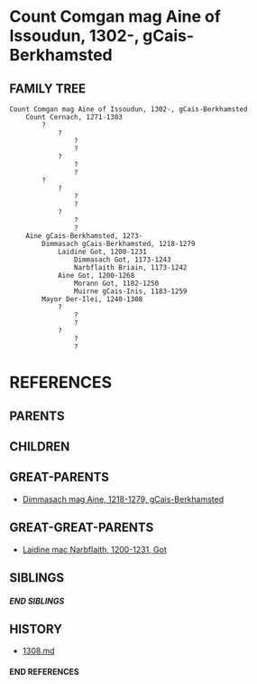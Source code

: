# Count Comgan mag Aine of Issoudun, 1302-, gCais-Berkhamsted

## FAMILY TREE
```
Count Comgan mag Aine of Issoudun, 1302-, gCais-Berkhamsted
    Count Cernach, 1271-1303
        ?
            ?
                ?
                ?
            ?
                ?
                ?
        ?
            ?
                ?
                ?
            ?
                ?
                ?
    Aine gCais-Berkhamsted, 1273-
        Dimmasach gCais-Berkhamsted, 1218-1279
            Laidine Got, 1200-1231
                Dimmasach Got, 1173-1243
                Narbflaith Briain, 1173-1242
            Aine Got, 1200-1268
                Morann Got, 1182-1250
                Muirne gCais-Inis, 1183-1259
        Mayor Der-Ilei, 1240-1308
            ?
                ?
                ?
            ?
                ?
                ?

```


# REFERENCES

## PARENTS 

## CHILDREN 


## GREAT-PARENTS 
* [Dimmasach mag Aine, 1218-1279, gCais-Berkhamsted](dimmasach_mag_aine_1218.md)


## GREAT-GREAT-PARENTS 
* [Laidine mac Narbflaith, 1200-1231, Got](laidine_mac_narbflaith_1200.md)

## SIBLINGS

##### END SIBLINGS  
## HISTORY
* [1308.md](../h/1308.md)

#### END REFERENCES
